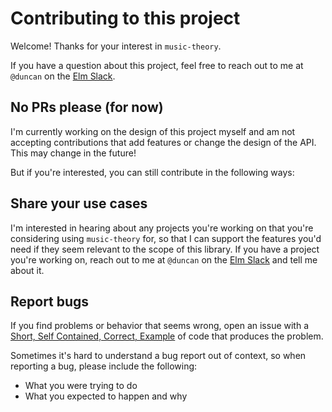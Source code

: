 # Contributing to this project

Welcome! Thanks for your interest in `music-theory`.

If you have a question about this project, feel free to reach out to me at `@duncan` on the [Elm Slack](https://elmlang.herokuapp.com/).

## No PRs please (for now)

I'm currently working on the design of this project myself and am not accepting contributions that add features or change the design of the API. This may change in the future!

But if you're interested, you can still contribute in the following ways:

## Share your use cases

I'm interested in hearing about any projects you're working on that you're considering using `music-theory` for, so that I can support the features you'd need if they seem relevant to the scope of this library. If you have a project you're working on, reach out to me at `@duncan` on the [Elm Slack](https://elmlang.herokuapp.com/) and tell me about it.

## Report bugs

If you find problems or behavior that seems wrong, open an issue with a [Short, Self Contained, Correct, Example](http://sscce.org/) of code that produces the problem.

Sometimes it's hard to understand a bug report out of context, so when reporting a bug, please include the following:
- What you were trying to do
- What you expected to happen and why
